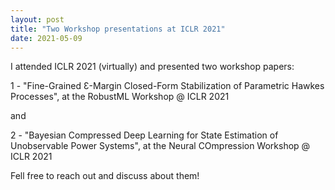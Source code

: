 ```yaml
---
layout: post
title: "Two Workshop presentations at ICLR 2021"
date: 2021-05-09
---
```


I attended ICLR 2021 (virtually) and presented two workshop papers:

1 - "Fine-Grained Ɛ-Margin Closed-Form Stabilization of Parametric Hawkes Processes", at the RobustML Workshop @ ICLR 2021

and 

2 - "Bayesian Compressed Deep Learning for State Estimation of Unobservable Power Systems", at the Neural COmpression Workshop @ ICLR 2021

Fell free to reach out and discuss about them!
